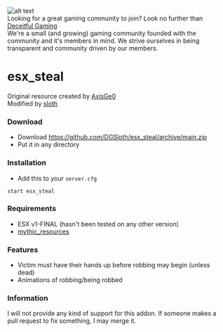![alt text](https://i.imgur.com/WEBsD2d.png "Deceitful Gaming")  
Looking for a great gaming community to join? Look no further than [Deceitful Gaming](https://discord.gg/U4kVv37ynP)  
We're a small (and growing) gaming community founded with the community and it's members in mind. We strive ourselves in being transparent and community driven by our members.

# esx_steal
Original resource created by [AxisGe0](https://github.com/AxisGe0/gc-inventory)  
Modified by [sloth](https://github.com/DGSloth)

### Download
- Download https://github.com/DGSloth/esx_steal/archive/main.zip
- Put it in any directory

### Installation
- Add this to your `server.cfg`

```
start esx_steal
```

### Requirements
- ESX v1-FINAL (hasn't been tested on any other version)
- [mythic_resources](https://github.com/TheWardenEternal/mythic_resources/archive/main.zip)

### Features
- Victim must have their hands up before robbing may begin (unless dead)
- Animations of robbing/being robbed

### Information
I will not provide any kind of support for this addon. If someone makes a pull request to fix something, I may merge it.
